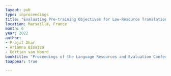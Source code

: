 ```yaml
---
layout: pub
type: inproceedings
title: "Evaluating Pre-training Objectives for Low-Resource Translation into Morphologically Rich Languages"
location: Marseille, France
month: 6
year: 2022
author:
- Prajit Dhar
- Arianna Bisazza
- Gertjan van Noord
booktitle: "Proceedings of the Language Resources and Evaluation Conference (LREC)"
toappear: true

---
```

